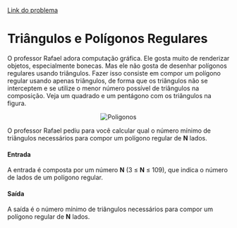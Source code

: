 [Link do problema](https://www.beecrowd.com.br/judge/problems/view/2058)
# Triângulos e Polígonos Regulares
O professor Rafael adora computação gráfica. Ele gosta muito de renderizar objetos, especialmente bonecas. Mas ele não gosta de desenhar polígonos regulares usando triângulos. Fazer isso consiste em compor um polígono regular usando apenas triângulos, de forma que os triângulos não se interceptem e se utilize o menor número possível de triângulos na composição. Veja um quadrado e um pentágono com os triângulos na figura.

<p align="center"><img src="https://resources.beecrowd.com.br/gallery/images/problems/UOJ_2058.png" alt="Poligonos"></p>

O professor Rafael pediu para você calcular qual o número mínimo de triângulos necessários para compor um polígono regular de **N** lados.

#### Entrada
A entrada é composta por um número **N** (3 ≤ **N** ≤ 109), que indica o número de lados de um polígono regular.

#### Saída
A saída é o número mínimo de triângulos necessários para compor um polígono regular de **N** lados.